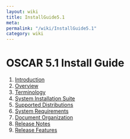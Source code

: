 ```yaml
---
layout: wiki
title: InstallGuide5.1
meta: 
permalink: "/wiki/InstallGuide5.1"
category: wiki
---
```

<!-- Name: InstallGuide5.1 -->
<!-- Version: 2 -->
<!-- Author: jparpail -->

# OSCAR 5.1 Install Guide

 1. [Introduction](/wiki/InstallGuideIntroduction/)
   1. [Overview](/wiki/InstallGuideIntroduction#Overview/)
   1. [Terminology](/wiki/InstallGuideIntroduction#Terminology/)
   1. [System Installation Suite](/wiki/InstallGuideIntroduction#SIS/)
   1. [Supported Distributions](/wiki/InstallGuideIntroduction#SupportedDistributions/)
   1. [System Requirements](/wiki/InstallGuideIntroduction#SystemRequirements/)
   1. [Document Organization](/wiki/InstallGuideIntroduction#DocumentOrganization/)
 1. [Release Notes](/wiki/InstallGuideReleaseNotes/)
   1. [Release Features](/wiki/InstallGuideReleaseNotes#Features/)